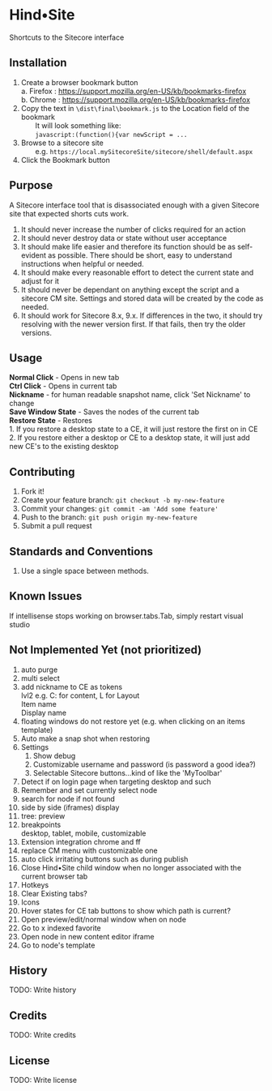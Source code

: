 # Hind&bull;Site

Shortcuts to the Sitecore interface

## Installation

1. Create a browser bookmark button  
       a. Firefox : https://support.mozilla.org/en-US/kb/bookmarks-firefox  
       b. Chrome : https://support.mozilla.org/en-US/kb/bookmarks-firefox
2. Copy the text in `\dist\final\bookmark.js` to the Location field of the bookmark  
&nbsp;&nbsp;&nbsp;&nbsp;&nbsp;&nbsp;&nbsp;It will look something like:  
&nbsp;&nbsp;&nbsp;&nbsp;&nbsp;&nbsp;&nbsp;`javascript:(function(){var newScript = ...`
3. Browse to a sitecore site  
&nbsp;&nbsp;&nbsp;&nbsp;&nbsp;&nbsp;&nbsp;e.g. `https://local.mySitecoreSite/sitecore/shell/default.aspx`
4. Click the Bookmark button



## Purpose
A Sitecore interface tool that is disassociated enough with a given Sitecore site that expected shorts cuts work.

1. It should never increase the number of clicks required for an action
2. It should never destroy data or state without user acceptance 
3. It should make life easier and therefore its function should be as self-evident as possible. There should be short, easy to understand instructions when helpful or needed.
4. It should make every reasonable effort to detect the current state and adjust for it
5. It should never be dependant on anything except the script and a sitecore CM site. Settings and stored data will be created by the code as needed.
6. It should work for Sitecore 8.x, 9.x. If differences in the two, it should try resolving with the newer version first. If that fails, then try the older versions.

## Usage

**Normal Click** - Opens in new tab  
**Ctrl Click** - Opens in current tab  
**Nickname** - for human readable snapshot name, click 'Set Nickname' to change  
**Save Window State** - Saves the nodes of the current tab  
**Restore State** - Restores  
    1. If you restore a desktop state to a CE, it will just restore the first on in CE  
    2. If you restore either a desktop or CE to a desktop state, it will just add new CE's to the existing desktop


## Contributing

1. Fork it!
2. Create your feature branch: `git checkout -b my-new-feature`
3. Commit your changes: `git commit -am 'Add some feature'`
4. Push to the branch: `git push origin my-new-feature`
5. Submit a pull request


## Standards and Conventions
1. Use a single space between methods.

## Known Issues

If intellisense stops working on browser.tabs.Tab, simply restart visual studio

## Not Implemented Yet (not prioritized)

1. auto purge
2. multi select  
3. add nickname to CE as tokens   
    lvl2 e.g. C: for content, L for Layout  
    Item name  
    Display name  
4. floating windows do not restore yet (e.g. when clicking on an items template)
5. Auto make a snap shot when restoring
6. Settings
   1. Show debug
   2. Customizable username and password (is password a good idea?)
   3. Selectable Sitecore buttons...kind of like the 'MyToolbar'
7. Detect if on login page when targeting desktop and such
8. Remember and set currently select node
9. search for node if not found
10. side by side (iframes) display
11. tree: preview
12. breakpoints  
     desktop, tablet, mobile, customizable
13. Extension integration chrome and ff
14. replace CM menu with customizable one
15. auto click irritating buttons such as during publish
16. Close Hind&bull;Site child window when no longer associated with the current browser tab
17. Hotkeys
18. Clear Existing tabs?
19. Icons
20. Hover states for CE tab buttons to show which path is current?
21. Open preview/edit/normal window when on node
22. Go to x indexed favorite
23. Open node in new content editor iframe
24. Go to node's template


## History

TODO: Write history

## Credits

TODO: Write credits

## License

TODO: Write license





  



    

